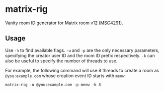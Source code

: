 # matrix-rig
Vanity room ID generator for Matrix room v12
([MSC4291](https://github.com/matrix-org/matrix-spec-proposals/pull/4291)).

## Usage
Use `-h` to find available flags. `-u` and `-p` are the only necessary
parameters, specifying the creator user ID and the room ID prefix respectively.
`-k` can also be useful to specify the number of threads to use.

For example, the following command will use 8 threads to create a room as
`@you:example.com` whose creation event ID starts with `meow`:

```
matrix-rig -u @you:example.com -p meow -k 8
```
